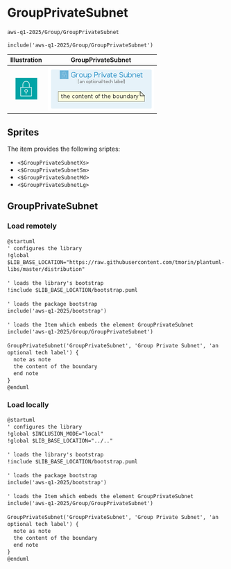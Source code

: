 # GroupPrivateSubnet


```text
aws-q1-2025/Group/GroupPrivateSubnet
```

```text
include('aws-q1-2025/Group/GroupPrivateSubnet')
```



| Illustration | GroupPrivateSubnet |
| :---: | :---: |
| ![illustration for Illustration](../../aws-q1-2025/Resource/GroupIcons/PrivateSubnet.png) | ![illustration for GroupPrivateSubnet](../../aws-q1-2025/Group/GroupPrivateSubnet.Local.png) |



## Sprites
The item provides the following sriptes:

- `<$GroupPrivateSubnetXs>`
- `<$GroupPrivateSubnetSm>`
- `<$GroupPrivateSubnetMd>`
- `<$GroupPrivateSubnetLg>`





## GroupPrivateSubnet

### Load remotely
```plantuml
@startuml
' configures the library
!global $LIB_BASE_LOCATION="https://raw.githubusercontent.com/tmorin/plantuml-libs/master/distribution"

' loads the library's bootstrap
!include $LIB_BASE_LOCATION/bootstrap.puml

' loads the package bootstrap
include('aws-q1-2025/bootstrap')

' loads the Item which embeds the element GroupPrivateSubnet
include('aws-q1-2025/Group/GroupPrivateSubnet')

GroupPrivateSubnet('GroupPrivateSubnet', 'Group Private Subnet', 'an optional tech label') {
  note as note
  the content of the boundary
  end note
}
@enduml
```

### Load locally
```plantuml
@startuml
' configures the library
!global $INCLUSION_MODE="local"
!global $LIB_BASE_LOCATION="../.."

' loads the library's bootstrap
!include $LIB_BASE_LOCATION/bootstrap.puml

' loads the package bootstrap
include('aws-q1-2025/bootstrap')

' loads the Item which embeds the element GroupPrivateSubnet
include('aws-q1-2025/Group/GroupPrivateSubnet')

GroupPrivateSubnet('GroupPrivateSubnet', 'Group Private Subnet', 'an optional tech label') {
  note as note
  the content of the boundary
  end note
}
@enduml
```

